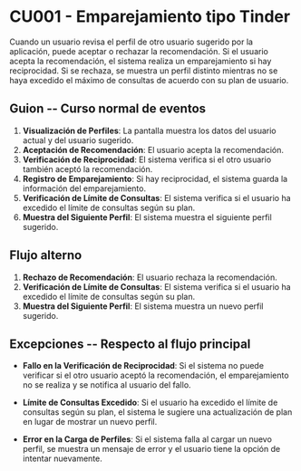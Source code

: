 # CU001 - Emparejamiento tipo Tinder

Cuando un usuario revisa el perfil de otro usuario sugerido por la aplicación, puede aceptar o rechazar la recomendación. Si el usuario acepta la recomendación, el sistema realiza un emparejamiento si hay reciprocidad. Si se rechaza, se muestra un perfil distinto mientras no se haya excedido el máximo de consultas de acuerdo con su plan de usuario.

## Guion -- Curso normal de eventos

1. **Visualización de Perfiles**: La pantalla muestra los datos del usuario actual y del usuario sugerido.
2. **Aceptación de Recomendación**: El usuario acepta la recomendación.
3. **Verificación de Reciprocidad**: El sistema verifica si el otro usuario también aceptó la recomendación.
4. **Registro de Emparejamiento**: Si hay reciprocidad, el sistema guarda la información del emparejamiento.
5. **Verificación de Límite de Consultas**: El sistema verifica si el usuario ha excedido el límite de consultas según su plan.
6. **Muestra del Siguiente Perfil**: El sistema muestra el siguiente perfil sugerido.

## Flujo alterno

1. **Rechazo de Recomendación**: El usuario rechaza la recomendación.
2. **Verificación de Límite de Consultas**: El sistema verifica si el usuario ha excedido el límite de consultas según su plan.
3. **Muestra del Siguiente Perfil**: El sistema muestra un nuevo perfil sugerido.

## Excepciones -- Respecto al flujo principal

- **Fallo en la Verificación de Reciprocidad**: Si el sistema no puede verificar si el otro usuario aceptó la recomendación, el emparejamiento no se realiza y se notifica al usuario del fallo.

- **Límite de Consultas Excedido**: Si el usuario ha excedido el límite de consultas según su plan, el sistema le sugiere una actualización de plan en lugar de mostrar un nuevo perfil.

- **Error en la Carga de Perfiles**: Si el sistema falla al cargar un nuevo perfil, se muestra un mensaje de error y el usuario tiene la opción de intentar nuevamente.